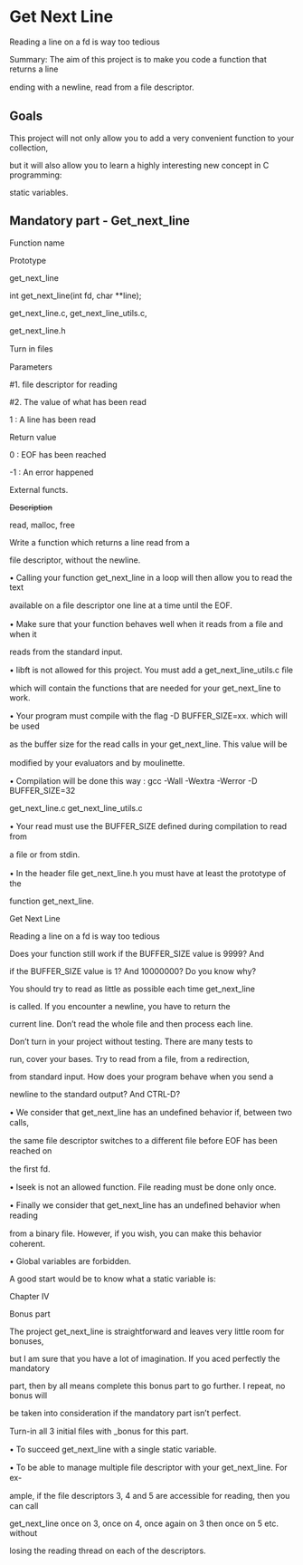 

# Get Next Line

Reading a line on a fd is way too tedious

Summary: The aim of this project is to make you code a function that returns a line

ending with a newline, read from a ﬁle descriptor.

## Goals

This project will not only allow you to add a very convenient function to your collection,

but it will also allow you to learn a highly interesting new concept in C programming:

static variables.

## Mandatory part - Get\_next\_line

Function name

Prototype

get\_next\_line

int get\_next\_line(int fd, char \*\*line);

get\_next\_line.c, get\_next\_line\_utils.c,

get\_next\_line.h

Turn in ﬁles

Parameters

#1. file descriptor for reading

#2. The value of what has been read

1 : A line has been read

Return value

0 : EOF has been reached

-1 : An error happened

External functs.

~~Description~~

read, malloc, free

Write a function which returns a line read from a

file descriptor, without the newline.

• Calling your function get\_next\_line in a loop will then allow you to read the text

available on a ﬁle descriptor one line at a time until the EOF.

• Make sure that your function behaves well when it reads from a ﬁle and when it

reads from the standard input.

• libft is not allowed for this project. You must add a get\_next\_line\_utils.c ﬁle

which will contain the functions that are needed for your get\_next\_line to work.

• Your program must compile with the ﬂag -D BUFFER\_SIZE=xx. which will be used

as the buﬀer size for the read calls in your get\_next\_line. This value will be

modiﬁed by your evaluators and by moulinette.

• Compilation will be done this way : gcc -Wall -Wextra -Werror -D BUFFER\_SIZE=32

get\_next\_line.c get\_next\_line\_utils.c

• Your read must use the BUFFER\_SIZE deﬁned during compilation to read from

a ﬁle or from stdin.

• In the header ﬁle get\_next\_line.h you must have at least the prototype of the

function get\_next\_line.

Get Next Line

Reading a line on a fd is way too tedious

Does your function still work if the BUFFER\_SIZE value is 9999? And

if the BUFFER\_SIZE value is 1? And 10000000? Do you know why?

You should try to read as little as possible each time get\_next\_line

is called. If you encounter a newline, you have to return the

current line. Don’t read the whole file and then process each line.

Don’t turn in your project without testing. There are many tests to

run, cover your bases. Try to read from a file, from a redirection,

from standard input. How does your program behave when you send a

newline to the standard output? And CTRL-D?

• We consider that get\_next\_line has an undeﬁned behavior if, between two calls,

the same ﬁle descriptor switches to a diﬀerent ﬁle before EOF has been reached on

the ﬁrst fd.

• lseek is not an allowed function. File reading must be done only once.

• Finally we consider that get\_next\_line has an undeﬁned behavior when reading

from a binary ﬁle. However, if you wish, you can make this behavior coherent.

• Global variables are forbidden.

A good start would be to know what a static variable is:

Chapter IV

Bonus part

The project get\_next\_line is straightforward and leaves very little room for bonuses,

but I am sure that you have a lot of imagination. If you aced perfectly the mandatory

part, then by all means complete this bonus part to go further. I repeat, no bonus will

be taken into consideration if the mandatory part isn’t perfect.

Turn-in all 3 initial ﬁles with \_bonus for this part.

• To succeed get\_next\_line with a single static variable.

• To be able to manage multiple ﬁle descriptor with your get\_next\_line. For ex-

ample, if the ﬁle descriptors 3, 4 and 5 are accessible for reading, then you can call

get\_next\_line once on 3, once on 4, once again on 3 then once on 5 etc. without

losing the reading thread on each of the descriptors.
